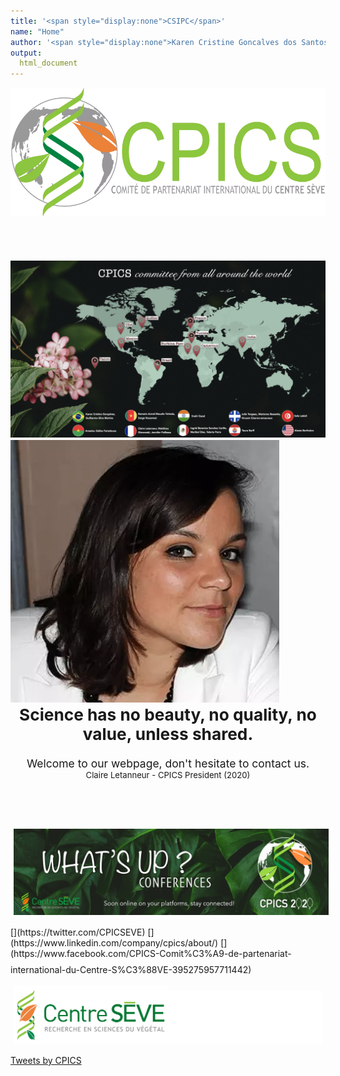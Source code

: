 ```yaml
---
title: '<span style="display:none">CSIPC</span>'
name: "Home"
author: '<span style="display:none">Karen Cristine Goncalves dos Santos</span>'
output: 
  html_document
---
```

<head>
<meta charset="utf-8">
<link rel="apple-touch-icon" sizes="180x180" href="/apple-touch-icon.png">
<link rel="icon" type="image/png" sizes="32x32" href="/favicon-32x32.png">
<link rel="icon" type="image/png" sizes="16x16" href="/favicon-16x16.png">
<link rel="manifest" href="/site.webmanifest">
<link rel="mask-icon" href="/safari-pinned-tab.svg" color="#5bbad5">
<link rel="alternate" hreflang="fr-fr" href="../fr/index.html">
<meta name="msapplication-TileColor" content="#da532c">
<meta name="theme-color" content="#ffffff">
<meta name="viewport" content="width=device-width, initial-scale=1">
<script src="https://kit.fontawesome.com/0af1a424a5.js" crossorigin="anonymous"></script>
<link rel="stylesheet" href="column_text_style.css">


<div class="container-fluid" style="margin-left: auto; margin-right: auto;">
<div class="cpics-logo"><img class="logo" src='images/logos/Logo-CPICS_White_1.webp'></div>
<br><br>
<br><br>

<div class="row mx-0 no-gutters">


<div class="col-md-9 resize">
<div class="row mx-0 no-gutters">

<div class="col-md-12 px-0 text" style="font-size: 1.25em; position: relative"> 
<img src="./images/comite photos/Cpicsmap.webp" alt="Map with the nationality of all current and past members of the CSIPC">
<br>

<!--<img class="quote" src="./images/logos/quote_mark.svg" alt="quotes">-->
<img src="./images/comite photos/President-2020_Claire.webp" alt="President 2020 - Claire Letanneur" class="avatar">
<div class="resize1">
<div style="font-size: 1.5em; font-weight: bold"><center>Science has no beauty, no quality, no value, unless shared. </center>
</div><br>
<div style="font-size: 1em;"><center>Welcome to our webpage, don't hesitate to contact us.</center></div>

<div style="font-size: 0.75em"><center>Claire Letanneur - CPICS President (2020)</center></div>

</div>

</div>    
    
<div class="col-md-12" style="padding: 2em 0em 2em 0em;">&nbsp;</div> 
<div class="col-md-12" >
<a href="./wup_june2022.html"><img style="display: block;position: static; border-width: 5px; border-style: solid; border-color: rgba(255, 255, 255, 0.7);" src="./images/whats up 2020/whatsup_conferences_en.webp" alt="Banner for What's up? Conferences" class="center"></a>
</div> 
  
  </div>    
  </div>    

<div class="col-md-3">

<div class="row">
<span> <p class="sidebar_logos"> [<i class="fab fa-twitter"></i>](https://twitter.com/CPICSEVE) [<i class="fab fa-linkedin-in"></i>](https://www.linkedin.com/company/cpics/about/) [<i class="fab fa-facebook"></i>](https://www.facebook.com/CPICS-Comit%C3%A9-de-partenariat-international-du-Centre-S%C3%88VE-395275957711442) <a  href = "mailto:cpicseve@gmail.com"><i class="fas fa-envelope" align="center" style="font-size:24px"></i></a> </p></span>

<div class="row" style="margin: 1%">
<a href="http://centreseve.recherche.usherbrooke.ca/fr"><img src="images/logos/centre_seve.webp" alt="Centre SEVE logo" width="50%"></a><a href="http://www.frqnt.gouv.qc.ca/en/accueil"><img  src="images/logos/FRQNT_blanc(transparent).webp" width="50%"></a>

</div>

<a class="twitter-timeline" data-height="1000px" href="https://twitter.com/CPICSEVE?ref_src=twsrc%5Etfw">Tweets by CPICS</a> <script async src="https://platform.twitter.com/widgets.js" charset="utf-8"></script>

</div>

</div>


</div>  

</div>    
